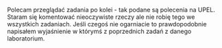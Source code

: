 Polecam przeglądać zadania po kolei - tak podane są polecenia na UPEL. Staram się komentować nieoczywiste rzeczy ale nie robię tego we wszystkich zadaniach. 
Jeśli czegoś nie ogarniacie to prawdopodobnie napisałem wyjaśnienie w którymś z poprzednich zadań z danego laboratorium.
